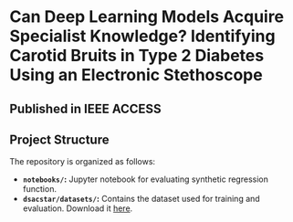 # Can Deep Learning Models Acquire Specialist Knowledge? Identifying Carotid Bruits in Type 2 Diabetes Using an Electronic Stethoscope
## Published in IEEE ACCESS

## Project Structure

The repository is organized as follows:

- **`notebooks/`:** Jupyter notebook for evaluating synthetic regression function.
- **`dsacstar/datasets/`:** Contains the dataset used for training and evaluation. Download it [here](https://drive.google.com/drive/folders/1gmG9rt5aMVg3q7bw8znn199JmglB9x5I?usp=sharing).
